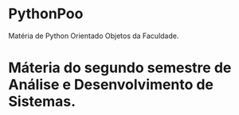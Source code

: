 # PythonPoo
Matéria de Python Orientado  Objetos da Faculdade.
<h1>
  Máteria do segundo semestre de Análise e Desenvolvimento de Sistemas.
</h1>
